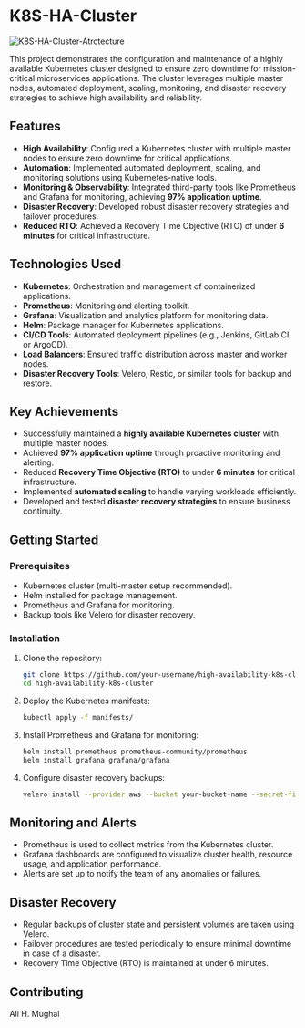 # K8S-HA-Cluster

![K8S-HA-Cluster-Atrctecture](https://github.com/user-attachments/assets/cfce72bc-0f3d-4723-af57-62683ff6a44d)

This project demonstrates the configuration and maintenance of a highly available Kubernetes cluster designed to ensure zero downtime for mission-critical microservices applications. The cluster leverages multiple master nodes, automated deployment, scaling, monitoring, and disaster recovery strategies to achieve high availability and reliability.

## Features

- **High Availability**: Configured a Kubernetes cluster with multiple master nodes to ensure zero downtime for critical applications.
- **Automation**: Implemented automated deployment, scaling, and monitoring solutions using Kubernetes-native tools.
- **Monitoring & Observability**: Integrated third-party tools like Prometheus and Grafana for monitoring, achieving **97% application uptime**.
- **Disaster Recovery**: Developed robust disaster recovery strategies and failover procedures.
- **Reduced RTO**: Achieved a Recovery Time Objective (RTO) of under **6 minutes** for critical infrastructure.

## Technologies Used

- **Kubernetes**: Orchestration and management of containerized applications.
- **Prometheus**: Monitoring and alerting toolkit.
- **Grafana**: Visualization and analytics platform for monitoring data.
- **Helm**: Package manager for Kubernetes applications.
- **CI/CD Tools**: Automated deployment pipelines (e.g., Jenkins, GitLab CI, or ArgoCD).
- **Load Balancers**: Ensured traffic distribution across master and worker nodes.
- **Disaster Recovery Tools**: Velero, Restic, or similar tools for backup and restore.

## Key Achievements

- Successfully maintained a **highly available Kubernetes cluster** with multiple master nodes.
- Achieved **97% application uptime** through proactive monitoring and alerting.
- Reduced **Recovery Time Objective (RTO)** to under **6 minutes** for critical infrastructure.
- Implemented **automated scaling** to handle varying workloads efficiently.
- Developed and tested **disaster recovery strategies** to ensure business continuity.

## Getting Started

### Prerequisites

- Kubernetes cluster (multi-master setup recommended).
- Helm installed for package management.
- Prometheus and Grafana for monitoring.
- Backup tools like Velero for disaster recovery.

### Installation

1. Clone the repository:
   ```bash
   git clone https://github.com/your-username/high-availability-k8s-cluster.git
   cd high-availability-k8s-cluster

2. Deploy the Kubernetes manifests:
   ```bash
   kubectl apply -f manifests/

3. Install Prometheus and Grafana for monitoring:
   ```bash
   helm install prometheus prometheus-community/prometheus
   helm install grafana grafana/grafana

4. Configure disaster recovery backups:
   ```bash
   velero install --provider aws --bucket your-bucket-name --secret-file ./credentials-velero

## Monitoring and Alerts

- Prometheus is used to collect metrics from the Kubernetes cluster.
- Grafana dashboards are configured to visualize cluster health, resource usage, and application performance.
- Alerts are set up to notify the team of any anomalies or failures.

## Disaster Recovery

- Regular backups of cluster state and persistent volumes are taken using Velero.
- Failover procedures are tested periodically to ensure minimal downtime in case of a disaster.
- Recovery Time Objective (RTO) is maintained at under 6 minutes.

## Contributing

Ali H. Mughal
